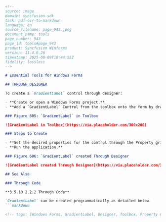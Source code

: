 ```markdown
<!--
source: image
domain: syncfusion-sdk
task: pdf-ocr-to-markdown
language: en
source_filename: page_943.jpeg
document_name: tools
page_number: 943
page_id: tools#page_943
product: Syncfusion Winforms
version: 11.4.0.26
timestamp: 2025-08-09T10:44:55Z
fidelity: lossless
-->

# Essential Tools for Windows Forms

## THROUGH DESIGNER

To create a `GradientLabel` control through designer:

- **Create or open a Windows Forms project.**
- **Add a `GradientLabel` Control from the toolbox onto the form by dragging and dropping it on the form or double-clicking the control.**

### Figure 605: `GradientLabel` in Toolbox

![GradientLabel in Toolbox](https://via.placeholder.com/300x200)

### Steps to Create

- **Set the desired properties for the control through the Property grid.**
- **Run the application.**

### Figure 606: `GradientLabel` created Through Designer

![GradientLabel created Through Designer](https://via.placeholder.com/300x200)

## See Also

### Through Code

**3.5.10.2.2.2 Through Code**

`GradientLabel` can be created programmatically as detailed below.
```markdown

<!-- tags: [Windows Forms, GradientLabel, Designer, Toolbox, Property Grid, Programmatic, Syncfusion, Control] keywords: [Windows Forms, GradientLabel, Designer, Toolbox, Property Grid, Programmatic, Syncfusion, Control] -->
```